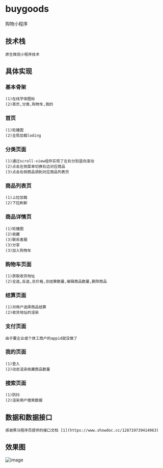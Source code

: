 # buygoods
购物小程序

## 技术栈

```
原生微信小程序技术
```

## 具体实现

### 基本骨架
```
(1)在线字体图标
(2)首页,分类,购物车,我的

```
 
### 首页

```
(1)轮播图
(2)全局加载loding
```
### 分类页面
```
(1)通过scroll-view组件实现了左右分别竖向滚动
(2)点击左侧菜单切换右边对应商品
(3)点击右侧商品调到对应商品列表页
```

### 商品列表页
```
(1)上拉加载
(2)下拉刷新
```

### 商品详情页

```
(1)轮播图
(2)收藏
(3)联系客服
(3)分享
(3)加入购物车
```
### 购物车页面
```
(1)获取收货地址
(2)全选,反选,总价格,总结算数量,编辑商品数量,删除商品
```

### 结算页面
``` 
(1)对用户选择商品结算
(2)收货地址的渲染
```
### 支付页面
```
由于要企业或个体工商户的appid就没做了
```
### 我的页面
```
(1)登入
(2)动态渲染收藏商品数量
```
### 搜索页面
```
(1)防抖
(2)渲染用户搜索数据
```
## 数据和数据接口
```
感谢黑马程序员提供的接口文档 [1](https://www.showdoc.cc/128719739414963)
```

## 效果图
![image](http://github.com/love123724/buygoods/assets/goods-list/wuf.jpg)
